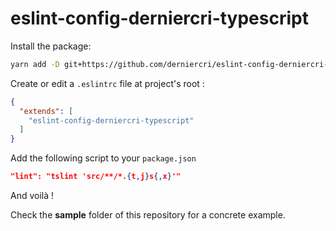 # eslint-config-derniercri-typescript

Install the package:

```bash
yarn add -D git+https://github.com/derniercri/eslint-config-derniercri-typescript.git
```

Create or edit a `.eslintrc` file at project's root :

```json
{
  "extends": [
    "eslint-config-derniercri-typescript"
  ]
}
```

Add the following script to your `package.json`

```json
"lint": "tslint 'src/**/*.{t,j}s{,x}'"
```

And voilà !

Check the **sample** folder of this repository for a concrete example.

